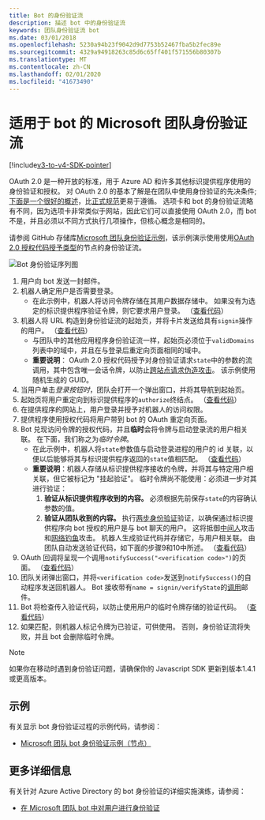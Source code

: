 ```yaml
---
title: Bot 的身份验证流
description: 描述 bot 中的身份验证流
keywords: 团队身份验证流 bot
ms.date: 03/01/2018
ms.openlocfilehash: 5230a94b23f9042d9d7753b52467fba5b2fec89e
ms.sourcegitcommit: 4329a94918263c85d6c65ff401f571556b80307b
ms.translationtype: MT
ms.contentlocale: zh-CN
ms.lasthandoff: 02/01/2020
ms.locfileid: "41673490"
---
```

# <a name="microsoft-teams-authentication-flow-for-bots"></a>适用于 bot 的 Microsoft 团队身份验证流

[!include[v3-to-v4-SDK-pointer](~/includes/v3-to-v4-pointer-bots.md)]

OAuth 2.0 是一种开放的标准，用于 Azure AD 和许多其他标识提供程序使用的身份验证和授权。 对 OAuth 2.0 的基本了解是在团队中使用身份验证的先决条件;[下面是一个很好的概述](https://aaronparecki.com/oauth-2-simplified/)，比[正式规范](https://oauth.net/2/)更易于遵循。 选项卡和 bot 的身份验证流略有不同，因为选项卡非常类似于网站，因此它们可以直接使用 OAuth 2.0，而 bot 不是，并且必须以不同方式执行几项操作，但核心概念是相同的。

请参阅 GitHub 存储库[Microsoft 团队身份验证示例](https://github.com/OfficeDev/microsoft-teams-sample-auth-node)，该示例演示使用使用[OAuth 2.0 授权代码授予类型](https://oauth.net/2/grant-types/authorization-code/)的节点的身份验证流。

![Bot 身份验证序列图](~/assets/images/authentication/bot_auth_sequence_diagram.png)

1. 用户向 bot 发送一封邮件。
2. 机器人确定用户是否需要登录。
    * 在此示例中，机器人将访问令牌存储在其用户数据存储中。 如果没有为选定的标识提供程序验证令牌，则它要求用户登录。 （[查看代码](https://github.com/OfficeDev/microsoft-teams-sample-auth-node/blob/469952a26d618dbf884a3be53c7d921cc580b1e2/src/utils/AuthenticationUtils.ts#L58-L76)）
3. 机器人将 URL 构造到身份验证流的起始页，并将卡片发送给具有`signin`操作的用户。 （[查看代码](https://github.com/OfficeDev/microsoft-teams-sample-auth-node/blob/469952a26d618dbf884a3be53c7d921cc580b1e2/src/dialogs/BaseIdentityDialog.ts#L160-L190)）
    * 与团队中的其他应用程序身份验证流一样，起始页必须位于`validDomains`列表中的域中，并且在与登录后重定向页面相同的域中。
    * **重要说明**： OAuth 2.0 授权代码授予对身份验证请求`state`中的参数的流调用，其中包含唯一会话令牌，以防止[跨站点请求伪造攻击](https://en.wikipedia.org/wiki/Cross-site_request_forgery)。 该示例使用随机生成的 GUID。
4. 当用户单击*登录按钮时*，团队会打开一个弹出窗口，并将其导航到起始页。
5. 起始页将用户重定向到标识提供程序的`authorize`终结点。 （[查看代码](https://github.com/OfficeDev/microsoft-teams-sample-auth-node/blob/469952a26d618dbf884a3be53c7d921cc580b1e2/public/html/auth-start.html#L51-L56)）
6. 在提供程序的网站上，用户登录并授予对机器人的访问权限。
7. 提供程序使用授权代码将用户带到 bot 的 OAuth 重定向页面。
8. Bot 兑现访问令牌的授权代码，并且**临时**会将令牌与启动登录流的用户相关联。 在下面，我们称之为*临时令牌*。
    * 在此示例中，机器人将`state`参数值与启动登录进程的用户的 id 关联，以便以后能够将其与标识提供程序返回的`state`值相匹配。 （[查看代码](https://github.com/OfficeDev/microsoft-teams-sample-auth-node/blob/469952a26d618dbf884a3be53c7d921cc580b1e2/src/AuthBot.ts#L70-L99)）
    * **重要说明**：机器人存储从标识提供程序接收的令牌，并将其与特定用户相关联，但它被标记为 "挂起验证"。 临时令牌尚不能使用：必须进一步对其进行验证： 
      1. **验证从标识提供程序收到的内容。** 必须根据先前保存`state`的内容确认参数的值。 
      1. **验证从团队收到的内容。** 执行[两步身份验证](https://en.wikipedia.org/wiki/Man-in-the-middle_attack)验证，以确保通过标识提供程序向 bot 授权的用户是与 bot 聊天的用户。 这将抵御[中间人](https://en.wikipedia.org/wiki/Man-in-the-middle_attack)攻击和[网络钓鱼](https://en.wikipedia.org/wiki/Phishing)攻击。 机器人生成验证代码并存储它，与用户相关联。 由团队自动发送验证代码，如下面的步骤9和10中所述。 （[查看代码](https://github.com/OfficeDev/microsoft-teams-sample-auth-node/blob/469952a26d618dbf884a3be53c7d921cc580b1e2/src/AuthBot.ts#L100-L113)）
9. OAuth 回调将呈现一个调用`notifySuccess("<verification code>")`的页面。 （[查看代码](https://github.com/OfficeDev/microsoft-teams-sample-auth-node/blob/master/src/views/oauth-callback-success.hbs)）
10. 团队关闭弹出窗口，并将`<verification code>`发送到`notifySuccess()`的自动程序发送回机器人。 Bot 接收带有`name = signin/verifyState`的[调用](/bot-framework/dotnet/bot-builder-dotnet-activities#invoke)邮件。
11. Bot 将检查传入验证代码，以防止使用用户的临时令牌存储的验证代码。 （[查看代码](https://github.com/OfficeDev/microsoft-teams-sample-auth-node/blob/469952a26d618dbf884a3be53c7d921cc580b1e2/src/dialogs/BaseIdentityDialog.ts#L127-L140)）
12. 如果匹配，则机器人标记令牌为已验证，可供使用。 否则，身份验证流将失败，并且 bot 会删除临时令牌。

> [!Note]
> 如果你在移动时遇到身份验证问题，请确保你的 Javascript SDK 更新到版本1.4.1 或更高版本。

## <a name="samples"></a>示例

有关显示 bot 身份验证过程的示例代码，请参阅：

* [Microsoft 团队 bot 身份验证示例（节点）](https://github.com/OfficeDev/microsoft-teams-sample-auth-node)

## <a name="more-details"></a>更多详细信息

有关针对 Azure Active Directory 的 bot 身份验证的详细实施演练，请参阅：

* [在 Microsoft 团队 bot 中对用户进行身份验证](~/resources/bot-v3/bot-authentication/auth-bot-AAD.md)
